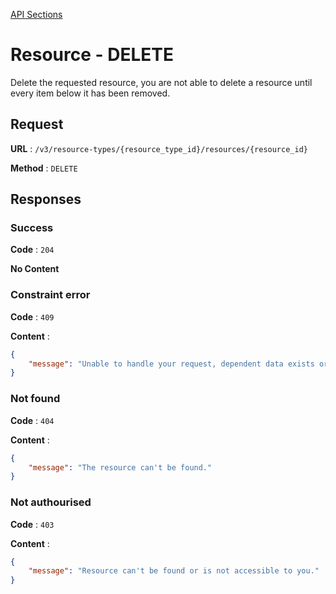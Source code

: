 [API Sections](../Sections.md)

# Resource - DELETE

Delete the requested resource, you are not able to delete a resource until every item below it has been removed.

## Request

**URL** : `/v3/resource-types/{resource_type_id}/resources/{resource_id}`

**Method** : `DELETE`

## Responses

### Success

**Code** : `204`

**No Content**

### Constraint error

**Code** : `409`

**Content** : 
```json
{
    "message": "Unable to handle your request, dependent data exists or foreign key error."
}
```

### Not found

**Code** : `404`

**Content** : 
```json
{
    "message": "The resource can't be found."
}
```

### Not authourised

**Code** : `403`

**Content** : 
```json
{
    "message": "Resource can't be found or is not accessible to you."
}
```
